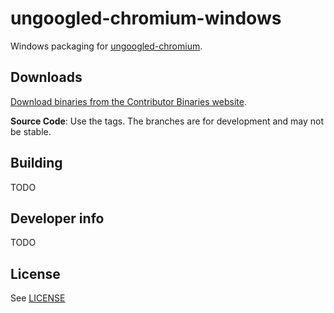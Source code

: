 # ungoogled-chromium-windows

Windows packaging for [ungoogled-chromium](//github.com/Eloston/ungoogled-chromium).

## Downloads

[Download binaries from the Contributor Binaries website](//ungoogled-software.github.io/ungoogled-chromium-binaries/).

**Source Code**: Use the tags. The branches are for development and may not be stable.

## Building

TODO

## Developer info

TODO

## License

See [LICENSE](LICENSE)
